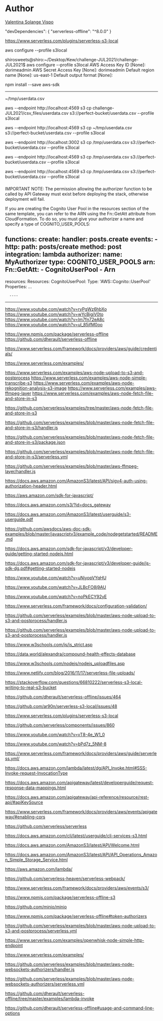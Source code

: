 # Author
[Valentina Solange Vispo](https://github.com/shirosweets)


  "devDependencies": {
    "serverless-offline": "^8.0.0"
  }

https://www.serverless.com/plugins/serverless-s3-local

aws configure --profile s3local

shirosweets@shiro:~/Desktop/Kew/challenge-JUL2021/challenge-JUL2021$ aws configure --profile s3local
AWS Access Key ID [None]: dorimeadmin
AWS Secret Access Key [None]: dorimeadmin
Default region name [None]: us-east-1
Default output format [None]:

npm install --save aws-sdk

----
~/tmp/userdata.csv

aws --endpoint http://localhost:4569 s3 cp challenge-JUL2021/csv_files/userdata.csv s3://perfect-bucket/userdata.csv --profile s3local



aws --endpoint http://localhost:4569 s3 cp ~/tmp/userdata.csv s3://perfect-bucket/userdata.csv --profile s3local


aws --endpoint http://localhost:3002 s3 cp /tmp/userdata.csv s3://perfect-bucket/userdata.csv --profile s3local

aws --endpoint http://localhost:4569 s3 cp /tmp/userdata.csv s3://perfect-bucket/userdata.csv --profile s3local


aws --endpoint http://localhost:4569 s3 cp /tmp/userdata.csv s3://perfect-bucket/userdata.csv --profile s3local

###

IMPORTANT NOTE: The permission allowing the authorizer function to be called by API Gateway must exist before deploying the stack, otherwise deployment will fail.


If you are creating the Cognito User Pool in the resources section of the same template, you can refer to the ARN using the Fn::GetAtt attribute from CloudFormation. To do so, you must give your authorizer a name and specify a type of COGNITO_USER_POOLS:

functions:
  create:
    handler: posts.create
    events:
      - http:
          path: posts/create
          method: post
          integration: lambda
          authorizer:
            name: MyAuthorizer
            type: COGNITO_USER_POOLS
            arn:
              Fn::GetAtt:
                - CognitoUserPool
                - Arn
---
resources:
  Resources:
    CognitoUserPool:
      Type: 'AWS::Cognito::UserPool'
      Properties: ...


      ----


---------

https://www.youtube.com/watch?v=ryPgWz6hbXo
https://www.youtube.com/watch?v=wYcBigiV0to
https://www.youtube.com/watch?v=lm7fn72eA8c
https://www.youtube.com/watch?v=ul_85jfM0oo

https://www.npmjs.com/package/serverless-offline
https://github.com/dherault/serverless-offline

https://www.serverless.com/framework/docs/providers/aws/guide/credentials/

https://www.serverless.com/examples/

https://www.serverless.com/examples/aws-node-upload-to-s3-and-postprocess
https://www.serverless.com/examples/aws-node-simple-transcribe-s3
https://www.serverless.com/examples/aws-node-rekognition-analysis-s3-image
https://www.serverless.com/examples/aws-ffmpeg-layer
https://www.serverless.com/examples/aws-node-fetch-file-and-store-in-s3


https://github.com/serverless/examples/tree/master/aws-node-fetch-file-and-store-in-s3

https://github.com/serverless/examples/blob/master/aws-node-fetch-file-and-store-in-s3/handler.js

https://github.com/serverless/examples/blob/master/aws-node-fetch-file-and-store-in-s3/package.json

https://github.com/serverless/examples/blob/master/aws-node-fetch-file-and-store-in-s3/serverless.yml

https://github.com/serverless/examples/blob/master/aws-ffmpeg-layer/handler.js

https://docs.aws.amazon.com/AmazonS3/latest/API/sigv4-auth-using-authorization-header.html

https://aws.amazon.com/sdk-for-javascript/

https://docs.aws.amazon.com/s3/?id=docs_gateway

https://docs.aws.amazon.com/AmazonS3/latest/userguide/s3-userguide.pdf

https://github.com/awsdocs/aws-doc-sdk-examples/blob/master/javascriptv3/example_code/nodegetstarted/README.md

https://docs.aws.amazon.com/sdk-for-javascript/v3/developer-guide/getting-started-nodejs.html

https://docs.aws.amazon.com/sdk-for-javascript/v3/developer-guide/js-sdk-dg.pdf#getting-started-nodejs

https://www.youtube.com/watch?v=uNjyopVYqHU

https://www.youtube.com/watch?v=JLBcFO8j9AU

https://www.youtube.com/watch?v=noPkECY92yE

https://www.serverless.com/framework/docs/configuration-validation/

https://github.com/serverless/examples/blob/master/aws-node-upload-to-s3-and-postprocess/handler.js

https://github.com/serverless/examples/blob/master/aws-node-upload-to-s3-and-postprocess/handler.js

https://www.w3schools.com/js/js_strict.asp

https://data.world/alexandra/compound-health-effects-database

https://www.w3schools.com/nodejs/nodejs_uploadfiles.asp

https://www.netlify.com/blog/2016/11/17/serverless-file-uploads/

https://stackoverflow.com/questions/66810222/serverless-s3-local-writing-to-real-s3-bucket

https://github.com/dherault/serverless-offline/issues/464

https://github.com/ar90n/serverless-s3-local/issues/48

https://www.serverless.com/plugins/serverless-s3-local

https://github.com/serverless/components/issues/860




https://www.youtube.com/watch?v=vT8-4e_W1_0

https://www.youtube.com/watch?v=bPd7z_5NM-8

https://www.serverless.com/framework/docs/providers/aws/guide/serverless.yml/

https://docs.aws.amazon.com/lambda/latest/dg/API_Invoke.html#SSS-Invoke-request-InvocationType

https://docs.aws.amazon.com/apigateway/latest/developerguide/request-response-data-mappings.html

https://docs.aws.amazon.com/apigateway/api-reference/resource/rest-api/#apiKeySource

https://www.serverless.com/framework/docs/providers/aws/events/apigateway/#enabling-cors

https://github.com/serverless/serverless

https://docs.aws.amazon.com/cli/latest/userguide/cli-services-s3.html

https://docs.aws.amazon.com/AmazonS3/latest/API/Welcome.html

https://docs.aws.amazon.com/AmazonS3/latest/API/API_Operations_Amazon_Simple_Storage_Service.html

https://aws.amazon.com/lambda/

https://github.com/serverless-heaven/serverless-webpack/

https://www.serverless.com/framework/docs/providers/aws/events/s3/

https://www.npmjs.com/package/serverless-offline-s3

https://github.com/minio/minio

https://www.npmjs.com/package/serverless-offline#token-authorizers

https://github.com/serverless/examples/blob/master/aws-node-upload-to-s3-and-postprocess/serverless.yml

https://www.serverless.com/examples/openwhisk-node-simple-http-endpoint

https://www.serverless.com/examples/

https://github.com/serverless/examples/blob/master/aws-node-websockets-authorizers/handler.js

https://github.com/serverless/examples/blob/master/aws-node-websockets-authorizers/serverless.yml

https://github.com/dherault/serverless-offline/tree/master/examples/lambda-invoke

https://github.com/dherault/serverless-offline#usage-and-command-line-options

